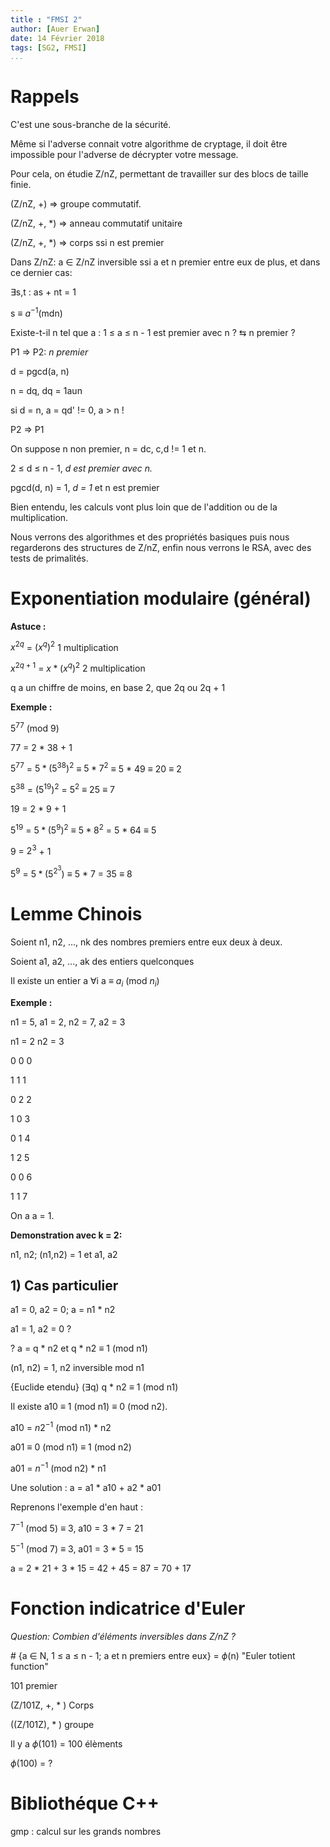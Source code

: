 ```yaml
---
title : "FMSI 2"
author: [Auer Erwan]
date: 14 Février 2018
tags: [SG2, FMSI]
...
```


# Rappels

C'est une sous-branche de la sécurité.

Même si l'adverse connait votre algorithme de cryptage, il doit être impossible
pour l'adverse de décrypter votre message.

Pour cela, on étudie Z/nZ, permettant de travailler sur des blocs de taille finie.

(Z/nZ, +) => groupe commutatif.

(Z/nZ, +, \*) => anneau commutatif unitaire

(Z/nZ, +, \*) => corps ssi n est premier

Dans Z/nZ: a $\in$ Z/nZ inversible ssi a et n premier entre eux de plus,
et dans ce dernier cas:

$\exists$s,t : as + nt = 1

s $\equiv$ $a^{-1}$(mdn)

Existe-t-il n tel que a : 1 $\leq$ a $\leq$ n - 1 est premier avec n ? $\leftrightarrows$ n premier ?

P1 => P2: *n premier*

d = pgcd(a, n)

n = dq, dq = 1aun

si d = n, a = qd' != 0,
a > n !

P2 => P1

On suppose n non premier, n = dc, c,d != 1 et n.

2 $\leq$ d $\leq$ n - 1, *d est premier avec n.*

pgcd(d, n) = 1, *d = 1* et n est premier

Bien entendu, les calculs vont plus loin que de l'addition ou de la multiplication.

Nous verrons des algorithmes et des propriétés basiques puis nous regarderons des
structures de Z/nZ, enfin nous verrons le RSA, avec des tests de primalités.

# Exponentiation modulaire (général)

**Astuce :**

$x^{2q}$ = $(x^q)^2$ 1 multiplication

$x^{2q + 1}$ = $x * (x^q)^2$ 2 multiplication

q a un chiffre de moins, en base 2, que 2q ou 2q + 1

**Exemple :**

$5^{77}$ (mod 9)

77 = 2 * 38 + 1

$5^{77}$ = $5 * (5^{38})^2$ $\equiv$ $5 * 7^2$ $\equiv$ 5 * 49 $\equiv$ 20 $\equiv$ 2

$5^{38}$ = $(5^{19})^2$ = $5^2$ $\equiv$ 25 $\equiv$ 7

19 = 2 * 9 + 1

$5^{19}$ = $5 * (5^9)^2$ $\equiv$ $5 * 8^2$ = 5 * 64 $\equiv$ 5

9 = $2^3$ + 1

$5^9$ = $5 * (5^{2^3})$ $\equiv$ 5 * 7 = 35 $\equiv$ 8

# Lemme Chinois

Soient n1, n2, ..., nk des nombres premiers entre eux deux à deux.

Soient a1, a2, ..., ak des entiers quelconques

Il existe un entier a $\forall$i a $\equiv$ $a_i$ (mod $n_i$)

**Exemple :**

n1 = 5, a1 = 2, n2 = 7, a2 = 3

n1 = 2  n2 = 3

  0       0     0

  1       1     1

  0       2     2

  1       0     3

  0       1     4

  1       2     5

  0       0     6

  1       1     7

On a a = 1.

**Demonstration avec k = 2:**

n1, n2; (n1,n2) = 1 et a1, a2

## 1) Cas particulier

a1 = 0, a2 = 0; a = n1 * n2

a1 = 1, a2 = 0 ?

? a = q * n2 et q * n2 $\equiv$ 1 (mod n1)

(n1, n2) = 1, n2 inversible mod n1

{Euclide etendu} ($\exists$q) q * n2 $\equiv$ 1 (mod n1)

Il existe a10 $\equiv$ 1 (mod n1) $\equiv$ 0 (mod n2).

a10 = $n2^{-1}$ (mod n1) * n2

a01 $\equiv$ 0 (mod n1) $\equiv$ 1 (mod n2)

a01 = $n^{-1}$ (mod n2) * n1

Une solution : a = a1 * a10 + a2 * a01

Reprenons l'exemple d'en haut :

$7^{-1}$ (mod 5) $\equiv$ 3, a10 = 3 * 7 = 21

$5^{-1}$ (mod 7) $\equiv$ 3, a01 = 3 * 5 = 15

a = 2 * 21 + 3 * 15 = 42 + 45 = 87 = 70 + 17

# Fonction indicatrice d'Euler

*Question: Combien d'éléments inversibles dans Z/nZ ?*

\# {a $\in$ N, 1 $\leq$ a $\leq$ n - 1; a et n premiers entre eux} = $\phi$(n) "Euler totient function"

101 premier

(Z/101Z, +, * ) Corps

((Z/101Z), * ) groupe

Il y a $\phi$(101) = 100 élèments

$\phi$(100) = ?

# Bibliothéque C++

gmp : calcul sur les grands nombres
